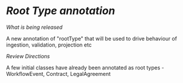 # *Root Type annotation*

_What is being released_

A new annotation of "rootType" that will be used to drive behaviour of ingestion, validation, projection etc

_Review Directions_

A few initial classes have already been annotated as root types - WorkflowEvent, Contract, LegalAgreement
